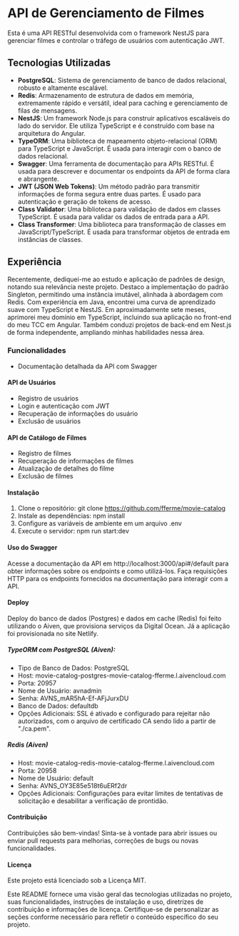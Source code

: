 # API de Gerenciamento de Filmes

Esta é uma API RESTful desenvolvida com o framework NestJS para gerenciar filmes e controlar o tráfego de usuários com
autenticação JWT.

## Tecnologias Utilizadas

- **PostgreSQL**: Sistema de gerenciamento de banco de dados relacional, robusto e altamente escalável.
- **Redis**: Armazenamento de estrutura de dados em memória, extremamente rápido e versátil, ideal para caching e
  gerenciamento de filas de mensagens.
- **NestJS**: Um framework Node.js para construir aplicativos escaláveis do lado do servidor. Ele utiliza TypeScript e é
  construído com base na arquitetura do Angular.
- **TypeORM**: Uma biblioteca de mapeamento objeto-relacional (ORM) para TypeScript e JavaScript. É usada para interagir
  com o banco de dados relacional.
- **Swagger**: Uma ferramenta de documentação para APIs RESTful. É usada para descrever e documentar os endpoints da API
  de forma clara e abrangente.
- **JWT (JSON Web Tokens)**: Um método padrão para transmitir informações de forma segura entre duas partes. É usado
  para autenticação e geração de tokens de acesso.
- **Class Validator**: Uma biblioteca para validação de dados em classes TypeScript. É usada para validar os dados de
  entrada para a API.
- **Class Transformer**: Uma biblioteca para transformação de classes em JavaScript/TypeScript. É usada para transformar
  objetos de entrada em instâncias de classes.

## Experiência

Recentemente, dediquei-me ao estudo e aplicação de padrões de design, notando sua relevância neste projeto. Destaco a
implementação do padrão Singleton, permitindo uma instância imutável, alinhada à abordagem com Redis. Com experiência
em Java, encontrei uma curva de aprendizado suave com TypeScript e NestJS. Em aproximadamente sete meses, aprimorei meu
domínio em TypeScript, incluindo sua aplicação no front-end do meu TCC em Angular. Também conduzi projetos de back-end
em Nest.js de forma independente, ampliando minhas habilidades nessa área.

### Funcionalidades

- Documentação detalhada da API com Swagger

#### API de Usuários

- Registro de usuários
- Login e autenticação com JWT
- Recuperação de informações do usuário
- Exclusão de usuários

#### API de Catálogo de Filmes

- Registro de filmes
- Recuperação de informações de filmes
- Atualização de detalhes do filme
- Exclusão de filmes

#### Instalação

1. Clone o repositório: git clone https://github.com/fferme/movie-catalog
2. Instale as dependências: npm install
3. Configure as variáveis de ambiente em um arquivo .env
4. Execute o servidor: npm run start:dev

#### Uso do Swagger

Acesse a documentação da API em http://localhost:3000/api#/default para obter informações sobre os endpoints e como
utilizá-los.
Faça requisições HTTP para os endpoints fornecidos na documentação para interagir com a API.

#### Deploy

Deploy do banco de dados (Postgres) e dados em cache (Redis) foi feito utilizando o Aiven, que provisiona serviços da
Digital Ocean. Já a aplicação foi provisionada no site Netlify.

##### TypeORM com PostgreSQL (Aiven):

- Tipo de Banco de Dados: PostgreSQL
- Host: movie-catalog-postgres-movie-catalog-fferme.l.aivencloud.com
- Porta: 20957
- Nome de Usuário: avnadmin
- Senha: AVNS_mAR5hA-Ef-AFjJurxDU
- Banco de Dados: defaultdb
- Opções Adicionais: SSL é ativado e configurado para rejeitar não autorizados, com o arquivo de certificado CA sendo
  lido a partir de "./ca.pem".

##### Redis (Aiven)

- Host: movie-catalog-redis-movie-catalog-fferme.l.aivencloud.com
- Porta: 20958
- Nome de Usuário: default
- Senha: AVNS_OY3E85e518t6uERf2dr
- Opções Adicionais: Configurações para evitar limites de tentativas de solicitação e desabilitar a verificação de
  prontidão.

#### Contribuição

Contribuições são bem-vindas! Sinta-se à vontade para abrir issues ou enviar pull requests para melhorias, correções de
bugs ou novas funcionalidades.

#### Licença

Este projeto está licenciado sob a Licença MIT.

Este README fornece uma visão geral das tecnologias utilizadas no projeto, suas funcionalidades, instruções de
instalação e uso, diretrizes de contribuição e informações de licença. Certifique-se de personalizar as seções conforme
necessário para refletir o conteúdo específico do seu projeto.